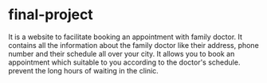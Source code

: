 # final-project
It is a website to facilitate booking an appointment with family doctor.
It contains all the information about the family doctor like their address, phone number and their schedule all over your city.
It allows you to book an appointment which suitable to you according to the doctor's schedule.
prevent the long hours of waiting in the clinic.